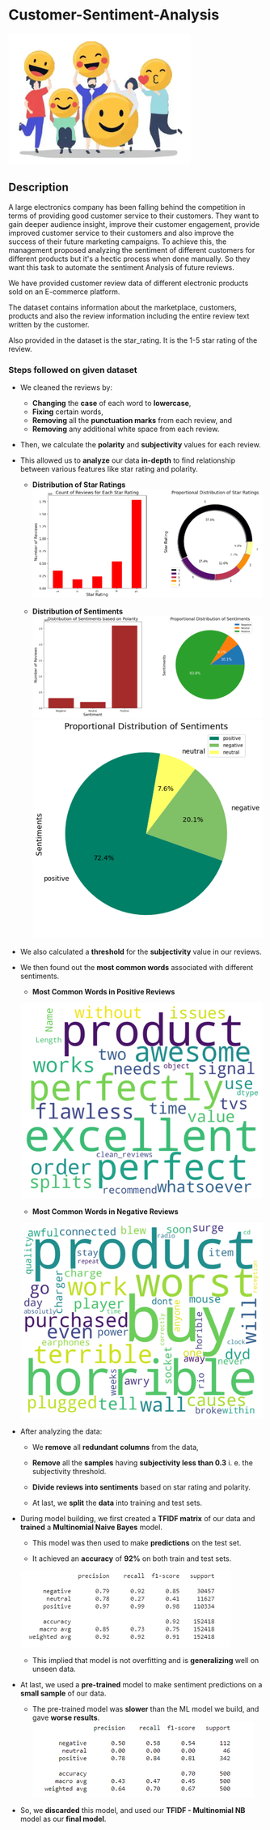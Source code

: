 # Customer-Sentiment-Analysis
![enter image description here](https://raw.githubusercontent.com/mahesh-ghadge/Customer-Sentiment-Analysis/main/customer%20sentiments.PNG)
## Description
A large electronics company has been falling behind the competition in terms of providing good customer service to their customers.  They want to gain deeper audience insight, improve their customer engagement, provide improved customer service to their customers and also improve the success of their future marketing campaigns.  To achieve this, the management proposed analyzing the sentiment of different customers for different products but it's a hectic process when done manually.  So they want this task to automate the sentiment Analysis of future reviews.

We have provided customer review data of different electronic products sold on an E-commerce platform. 

The dataset contains information about the marketplace, customers, products and also the review information including the entire review text written by the customer. 

Also provided in the dataset is the star_rating. It is the 1-5 star rating of the review.

### Steps followed on given dataset
- We cleaned the reviews by:
  - **Changing** the **case** of each word to **lowercase**,
  - **Fixing** certain words,
  - **Removing** all the **punctuation marks** from each review, and
  - **Removing** any additional white space from each review.

- Then, we calculate the **polarity** and **subjectivity** values for each review.

- This allowed us to **analyze** our data **in-depth** to find relationship between various features like star rating and polarity.

  - **Distribution of Star Ratings**
		![enter image description here](https://raw.githubusercontent.com/mahesh-ghadge/Customer-Sentiment-Analysis/main/Proportional%20Distribution%20of%20Star%20Ratings.png)

   - **Distribution of Sentiments**
   ![enter image description here](https://raw.githubusercontent.com/mahesh-ghadge/Customer-Sentiment-Analysis/main/Distribution%20of%20Sentiments%20based%20on%20Polarity.png)
   ![enter image description here](https://raw.githubusercontent.com/mahesh-ghadge/Customer-Sentiment-Analysis/main/Proportional%20Distribution%20of%20Sentiments.png)
- We also calculated a **threshold** for the **subjectivity** value in our reviews.
- We then found out the **most common words** associated with different sentiments.
  -  **Most Common Words in Positive Reviews**
  
  ![enter image description here](https://raw.githubusercontent.com/mahesh-ghadge/Customer-Sentiment-Analysis/main/Most%20Common%20Words%20in%20Positive%20Reviews.png)
  
  -  **Most Common Words in Negative Reviews**
  
  ![enter image description here](https://raw.githubusercontent.com/mahesh-ghadge/Customer-Sentiment-Analysis/main/Most%20Common%20Words%20in%20Negative%20Reviews.png)
  
- After analyzing the data:
  - We **remove** all **redundant columns** from the data,

  - **Remove** all the **samples** having **subjectivity less than 0.3** i. e. the subjectivity threshold.

  - **Divide reviews into sentiments** based on star rating and polarity.

  - At last, we **split** the **data** into training and test sets.

- During model building, we first created a **TFIDF matrix** of our data and **trained** a **Multinomial Naive Bayes** model.

  - This model was then used to make **predictions** on the test set.

  - It achieved an **accuracy** of **92%** on both train and test sets.
  
  ![enter image description here](https://raw.githubusercontent.com/mahesh-ghadge/Customer-Sentiment-Analysis/main/TFIDF_Report.PNG)
  

  - This implied that model is not overfitting and is **generalizing** well on unseen data.

- At last, we used a **pre-trained** model to make sentiment predictions on a **small sample** of our data.
  
  - The pre-trained model was **slower** than the ML model we build, and gave **worse results**.
![enter image description here](https://raw.githubusercontent.com/mahesh-ghadge/Customer-Sentiment-Analysis/main/NaiveBayesAnalyzer.PNG)
- So, we **discarded** this model, and used our **TFIDF - Multinomial NB** model as our **final model**.
